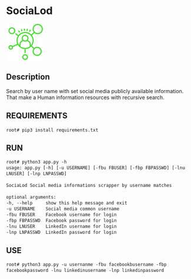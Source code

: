 # SociaLod
<img src="static/icons8-social-network-100.png">

Description
---

Search by user name with set social media publicly available information. That make a Human information resources with recursive search.

REQUIREMENTS
---

    root# pip3 install requirements.txt

RUN
---
    root# python3 app.py -h
    usage: app.py [-h] [-u USERNAME] [-fbu FBUSER] [-fbp FBPASSWD] [-lnu LNUSER] [-lnp LNPASSWD]

    SociaLod Social media informations scrapper by username matches

    optional arguments:
    -h, --help     show this help message and exit
    -u USERNAME    Social media common username
    -fbu FBUSER    Facebook username for login
    -fbp FBPASSWD  Facebook password for login
    -lnu LNUSER    LinkedIn username for login
    -lnp LNPASSWD  LinkedIn password for login

USE
---
    root# python3 app.py -u usernanme -fbu facebookbusername -fbp facebookpassword -lnu linkedinusername -lnp linkedinpassword